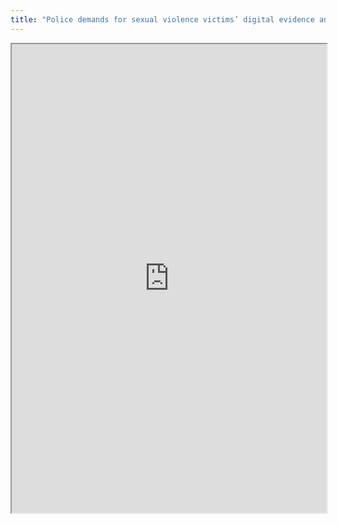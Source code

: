 ```yaml
---
title: "Police demands for sexual violence victims’ digital evidence and personal records – Letter to the Information Commissioner"
---
```




<iframe height="750" width="100%" src="https://ewelton.github.io/ktest/wiki.html#Police%20demands%20for%20sexual%20violence%20victims%E2%80%99%20digital%20evidence%20and%20personal%20records%20%E2%80%93%20Letter%20to%20the%20Information%20Commissioner"></iframe>
